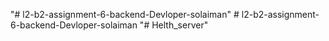 "# l2-b2-assignment-6-backend-Devloper-solaiman" 
#   l 2 - b 2 - a s s i g n m e n t - 6 - b a c k e n d - D e v l o p e r - s o l a i m a n  
 "# Helth_server" 
